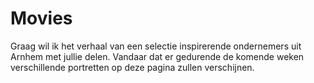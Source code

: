<h1>Movies</h1>

<p>
	Graag wil ik het verhaal van een selectie inspirerende ondernemers uit Arnhem met jullie delen. Vandaar dat er gedurende de komende weken verschillende portretten op deze pagina zullen verschijnen. 	
</p>